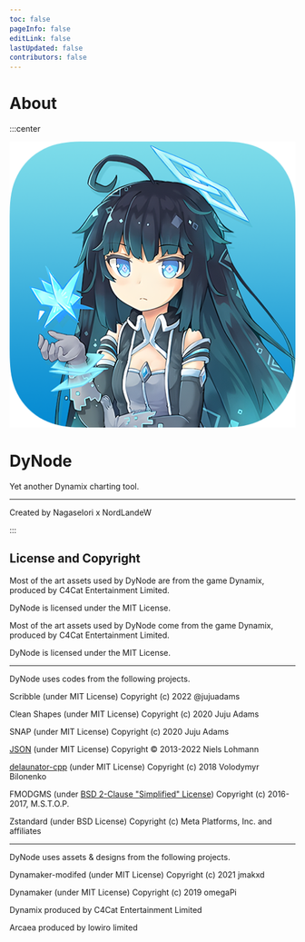 ```yaml
---
toc: false
pageInfo: false
editLink: false
lastUpdated: false
contributors: false
---
```


# About

:::center

![](Icon.png)

# DyNode

$\text{Yet another Dynamix charting tool.}$

------------

Created by NagaseIori x NordLandeW

:::

## License and Copyright

Most of the art assets used by DyNode are from the game Dynamix, produced by C4Cat Entertainment Limited.

DyNode is licensed under the MIT License.

Most of the art assets used by DyNode come from the game Dynamix, produced by C4Cat Entertainment Limited.

DyNode is licensed under the MIT License.

------------------

DyNode uses codes from the following projects.

Scribble (under MIT License) Copyright (c) 2022 @jujuadams

Clean Shapes (under MIT License) Copyright (c) 2020 Juju Adams

SNAP (under MIT License) Copyright (c) 2020 Juju Adams

[JSON](https://json.nlohmann.me/home/license/) (under MIT License) Copyright © 2013-2022 Niels Lohmann

[delaunator-cpp](https://github.com/abellgithub/delaunator-cpp/blob/master/LICENSE) (under MIT License) Copyright (c) 2018 Volodymyr Bilonenko

FMODGMS (under [BSD 2-Clause "Simplified" License](https://github.com/mstop4/FMODGMS/blob/master/LICENSE)) Copyright (c) 2016-2017, M.S.T.O.P.

Zstandard (under BSD License) Copyright (c) Meta Platforms, Inc. and affiliates

-------------------

DyNode uses assets & designs from the following projects.

Dynamaker-modifed (under MIT License) Copyright (c) 2021 jmakxd

Dynamaker (under MIT License) Copyright (c) 2019 omegaPi

Dynamix produced by C4Cat Entertainment Limited

Arcaea produced by lowiro limited